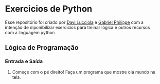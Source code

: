 # Exercicios de Python

Esse repositório foi criado por [Davi Lucciola](https://github.com/davi-lucciola) e [Gabriel Philippe](https://github.com/professorgabrielphilippe) com a intenção de diponibilizar exercicios para treinar lógica e outros recursos com a linguagem python

## Lógica de Programação

### Entrada e Saída

01. Começe com o pé direito! Faça um programa que mostre olá mundo na tela.